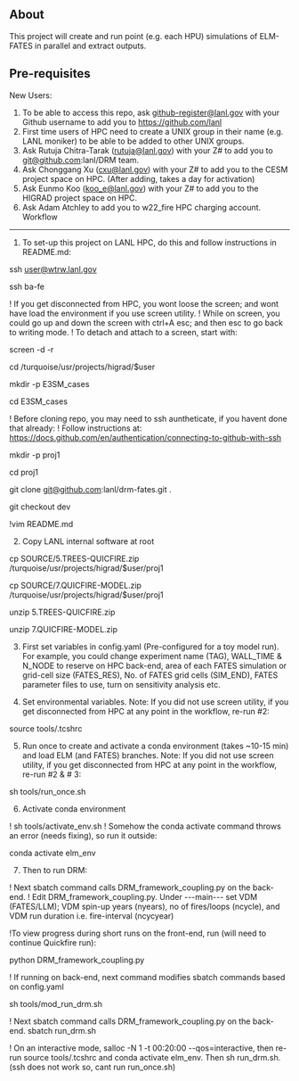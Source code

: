 About
--------------------------------------------------------------------------------

This project will create and run point (e.g. each HPU) simulations of ELM-FATES in parallel and extract outputs.

Pre-requisites
--------------------------------------------------------------------------------
New Users:

1. To be able to access this repo, ask github-register@lanl.gov with your Github username to add you to https://github.com/lanl
2. First time users of HPC need to create a UNIX group in their name (e.g. LANL moniker) to be able to be added to other UNIX groups.
3. Ask Rutuja Chitra-Tarak (rutuja@lanl.gov) with your Z# to add you to git@github.com:lanl/DRM team.
4. Ask Chonggang Xu (cxu@lanl.gov) with your Z# to add you to the CESM project space on HPC. (After adding, takes a day for activation)
5. Ask Eunmo Koo (koo_e@lanl.gov) with your Z# to add you to the HIGRAD project space on HPC.
6. Ask Adam Atchley to add you to w22_fire HPC charging account.
Workflow
--------------------------------------------------------------------------------
1. To set-up this project on LANL HPC, do this and follow instructions in README.md:

ssh user@wtrw.lanl.gov

ssh ba-fe

! If you get disconnected from HPC, you wont loose the screen; and wont have load the environment if you use screen utility.
! While on screen, you could go up and down the screen with ctrl+A esc; and then esc to go back to writing mode.
! To detach and attach to a screen, start with:

screen -d -r

cd /turquoise/usr/projects/higrad/$user

mkdir -p E3SM_cases

cd E3SM_cases

! Before cloning repo, you may need to ssh auntheticate, if you havent done that already: 
! Follow instructions at: https://docs.github.com/en/authentication/connecting-to-github-with-ssh

mkdir -p proj1

cd proj1

git clone git@github.com:lanl/drm-fates.git .

git checkout dev

!vim README.md

2. Copy LANL internal software at root

cp SOURCE/5.TREES-QUICFIRE.zip /turquoise/usr/projects/higrad/$user/proj1

cp SOURCE/7.QUICFIRE-MODEL.zip /turquoise/usr/projects/higrad/$user/proj1

unzip 5.TREES-QUICFIRE.zip

unzip 7.QUICFIRE-MODEL.zip
   
3. First set variables in config.yaml (Pre-configured for a toy model run). For example, you could change experiment name (TAG), WALL_TIME & N_NODE to reserve on HPC back-end, area of each FATES simulation or grid-cell size (FATES_RES), No. of FATES grid cells (SIM_END), FATES parameter files to use, turn on sensitivity analysis etc. 

4. Set environmental variables. Note: If you did not use screen utility, if you get disconnected from HPC at any point in the workflow, re-run #2:

source tools/.tcshrc

5. Run once to create and activate a conda environment (takes ~10-15 min) and load ELM (and FATES) branches. Note: If you did not use screen utility, if you get disconnected from HPC at any point in the workflow, re-run #2 & # 3:

sh tools/run_once.sh

6. Activate conda environment

! sh tools/activate_env.sh 
! Somehow the conda activate command throws an error (needs fixing), so run it outside:

conda activate elm_env

7. Then to run DRM:

! Next sbatch command calls DRM_framework_coupling.py on the back-end.
! Edit DRM_framework_coupling.py. Under ---main--- set VDM (FATES/LLM); VDM spin-up years (nyears), no of fires/loops (ncycle), and VDM run duration i.e. fire-interval (ncycyear)

!To view progress during short runs on the front-end, run (will need to continue Quickfire run): 

python DRM_framework_coupling.py

! If running on back-end, next command modifies sbatch commands based on config.yaml

sh tools/mod_run_drm.sh

! Next sbatch command calls DRM_framework_coupling.py on the back-end.
sbatch run_drm.sh 

! On an interactive mode, salloc -N 1 -t 00:20:00 --qos=interactive, then re-run source tools/.tcshrc and conda activate elm_env. Then sh run_drm.sh. (ssh does not work so, cant run run_once.sh)
